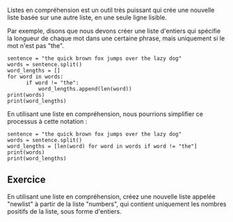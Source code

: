 Listes en compréhension est un outil très puissant qui crée une nouvelle liste basée sur une autre liste, en une seule ligne lisible.

Par exemple, disons que nous devons créer une liste d'entiers qui spécifie la longueur de chaque mot dans une certaine phrase, mais uniquement si le mot n'est pas "the".

    sentence = "the quick brown fox jumps over the lazy dog"
    words = sentence.split()
    word_lengths = []
    for word in words:
          if word != "the":
              word_lengths.append(len(word))
    print(words)
    print(word_lengths)

En utilisant une liste en compréhension, nous pourrions simplifier ce processus à cette notation :

    sentence = "the quick brown fox jumps over the lazy dog"
    words = sentence.split()
    word_lengths = [len(word) for word in words if word != "the"]
    print(words)
    print(word_lengths)

Exercice
--------

En utilisant une liste en compréhension, créez une nouvelle liste appelée "newlist" à partir de la liste "numbers", qui contient uniquement les nombres positifs de la liste, sous forme d'entiers.